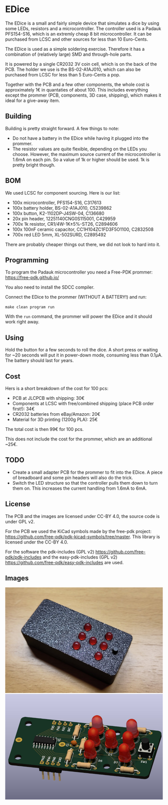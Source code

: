 # EDice
The EDice is a small and fairly simple device that simulates a dice by using some LEDs, resistors and a microcontroller. The controller used is a Padauk PFS154-S16, which is an extremly cheap 8 bit microcontroller. It can be purchased from LCSC and other sources for less than 10 Euro-Cents.

The EDice is used as a simple soldering exercise. Therefore it has a combination of (relatively large) SMD and through-hole parts.

It is powered by a single CR2032 3V coin cell, which is on the back of the PCB. The holder we use is the BS-02-A1AJ010, which can also be purchased from LCSC for less than 5 Euro-Cents a pop.

Together with the PCB and a few other components, the whole cost is approximately 1€ in quantaties of about 100. This includes everything except the prommer (PCB, components, 3D case, shipping), which makes it ideal for a give-away item.

## Building
Building is pretty straight forward. A few things to note:
- Do not have a battery in the EDice while having it plugged into the prommer.
- The resistor values are quite flexible, depending on the LEDs you choose. However, the maximum source current of the microcontroller is 1.6mA on each pin. So a value of 1k or higher should be used. 1k is pretty bright though.

## BOM
We used LCSC for component sourcing. Here is our list:

- 100x microcontroller, PFS154-S16, C317613
- 100x battery holder, BS-02-A1AJ010, C5239862
- 100x button, K2-1102DP-J4SW-04, C136680
- 20x pin header,  12251140CNG0S115001,  C429959
- 700x 1k resistor, CR1/4W-1K±5%-ST26, C2894606
- 100x 100nF ceramic capacitor, CC1H104ZC1FD3F5O1100, C2832508
- 700x red LED 5mm,  XL-502SURD, C2895492

There are probably cheaper things out there, we did not look to hard into it.

## Programming
To program the Padauk microcontroller you need a Free-PDK prommer: https://free-pdk.github.io/

You also need to install the SDCC compiler.

Connect the EDice to the prommer (WITHOUT A BATTERY!) and run:

`make clean program run`

With the `run` command, the prommer will power the EDice and it should work right away.

## Using
Hold the button for a few seconds to roll the dice. A short press or waiting for ~20 seconds will put it in power-down mode, consuming less than 0.1µA. The battery should last for years.

## Cost
Hers is a short breakdown of the cost for 100 pcs:

- PCB at JLCPCB with shipping: 30€
- Components at LCSC with free/combined shipping (place PCB order first!): 34€
- CR2032 batteries from eBay/Amazon: 20€
- Material for 3D printing (1200g PLA): 25€

The total cost is then 99€ for 100 pcs.

This does not include the cost for the prommer, which are an additional ~25€.

## TODO
- Create a small adapter PCB for the prommer to fit into the EDice. A piece of breadboard and some pin headers will also do the trick.
- Switch the LED structure so that the controller pulls them down to turn them on. This increases the current handling from 1.6mA to 6mA.

## License
The PCB and the images are licensed under CC-BY 4.0, the source code is under GPL v2.

For the PCB we used the KiCad symbols made by the free-pdk project: https://github.com/free-pdk/pdk-kicad-symbols/tree/master. This library is licensed under the CC-BY 4.0.

For the software the pdk-includes (GPL v2) https://github.com/free-pdk/pdk-includes and the easy-pdk-includes (GPL v2)  https://github.com/free-pdk/easy-pdk-includes are used.

## Images
![EDice](EDice.jpg)
![EDice_PCB](EDice_PCB.jpg)
